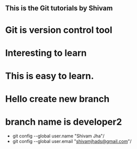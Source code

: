 ## This is the Git tutorials by Shivam
# Git is version control tool
# Interesting to learn
# This is easy to learn.
# Hello create new branch
# branch name is developer2

- git config --global user.name "Shivam Jha"/
- git config --global user.email "shivamjhads@gmail.com"/